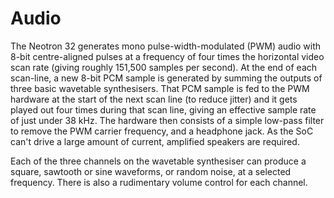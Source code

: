 # Audio

The Neotron 32 generates mono pulse-width-modulated (PWM) audio with 8-bit centre-aligned pulses at a frequency of four times the horizontal video scan rate (giving roughly 151,500 samples per second). At the end of each scan-line, a new 8-bit PCM sample is generated by summing the outputs of three basic wavetable synthesisers. That PCM sample is fed to the PWM hardware at the start of the next scan line (to reduce jitter) and it gets played out four times during that scan line, giving an effective sample rate of just under 38 kHz. The hardware then consists of a simple low-pass filter to remove the PWM carrier frequency, and a headphone jack. As the SoC can't drive a large amount of current, amplified speakers are required.

Each of the three channels on the wavetable synthesiser can produce a square, sawtooth or sine waveforms, or random noise, at a selected frequency. There is also a rudimentary volume control for each channel.
